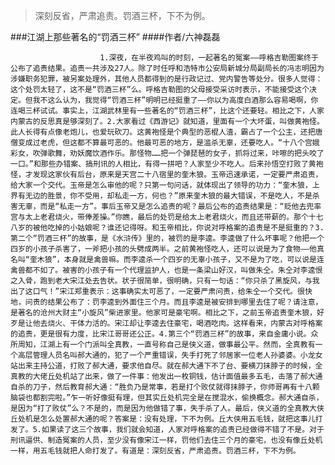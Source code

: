 > 深刻反省，严肃追责。罚酒三杯，下不为例。

###江湖上那些著名的“罚酒三杯”
####作者/六神磊磊

						1.深夜，在半夜鸡叫的时刻，一起著名的冤案——呼格吉勒图案终于公布了追责结果。追责一共涉及27人。除了时任呼和浩特市公安局新城分局副局长的冯志明因为涉嫌职务犯罪，被另案处理外，其他人员都得到的是行政记过、党内警告等处分。很多人觉得：这个处罚太轻了，这不是“罚酒三杯”么。呼格吉勒图的父母接受采访时表示，不能接受这个决定。但我不这么认为，我觉得“罚酒三杯”明明已经挺重了——你以为高度白酒那么容易喝啊，你连喝三杯试试。事实上，江湖武林里有一些著名的“罚酒三杯”，比这个还要轻。相比之下，人家内蒙古的反思真是够深刻了。2.大家看过《西游记》就知道，里面有一个大坏蛋，叫做黄袍怪。此人长得有点像老炮儿，也爱玩砍刀。这黄袍怪是个典型的恶棍人渣，霸占了一个公主，还把唐僧变成过老虎，但这都不算最可恶的。他最可恶的地方，是滥杀无辜，还要吃人。“十八个宫娥彩女，吹弹歌舞，劝妖魔饮酒作乐。那怪物……把一个弹琵琶的女子，抓将过来，咔嚓的把头咬了一口。”和那些办错案、搞刑讯的人相比，有得一拼吧？人家至少不吃人。后来孙悟空打败了黄袍怪，才发现这家伙有后台，原来是天宫二十八宿里的奎木狼。玉帝迅速承诺，一定要严肃追责，给大家一个交代。玉帝是怎么审他的呢？只第一句问话，就体现出了领导的功力：“奎木狼，上界有无边的胜景，你不受用，却私走一方，何也？”原来奎木狼的最大错误，不是吃人，不是杀害无辜，而是“私走一方”。事后玉帝又是怎么追责的呢？最后公布的追责结果是：“贬他去兜率宫与太上老君烧火，带俸差操。”你瞧，最后的处罚是给太上老君烧火，而且还带薪的。那个十七八岁的被他吃掉的小姑娘呢？谁还记得呀。和玉帝相比，你说对呼格案的追责是不是挺重的？3.第二个“罚酒三杯”的故事，是《水浒传》里的，被罚的是李逵。李逵做了什么坏事呢？他把一个四岁的小孩子杀害了，一斧把小孩的头劈成两半。之前黄袍怪吃人，还可以说是为了食物——他真名叫“奎木狼”，本身就是禽兽嘛。而李逵杀一个四岁的无辜小孩子，又不是为了吃，可以说是连禽兽都不如了。被害的小孩子有一个代理监护人，也是一条梁山好汉，叫做朱仝。朱仝对李逵恨之入骨，跑到老大宋江处去告状。状子很简单，很明确，只有一句话：“你只杀了黑旋风，与我出了这口气！”宋江郑重表示：这事确实太可恶了，一定要严肃问责，给朱仝一个交代。很快地，问责的结果公布了：罚李逵到外面住三个月。而且李逵是被安排到哪里去住了呢？请注意，是著名的沧州大财主“小旋风”柴进家里。他家可是豪宅啊。相比之下，之前玉帝追责奎木狼，好歹是让他去烧火、干体力活的。宋江却让李逵去住豪宅，喝酒吃肉。这样看来，内蒙古对呼格案的追责，更是很有力度，比宋江哥哥还公正。4.第三个“罚酒三杯”的故事，来自金庸小说。众所周知，江湖上有一个门派叫全真教，一直号称自己是侠义道，做事最公平。然而，全真教有一个高层管理人员名叫郝大通的，犯了一个严重错误，失手打死了邻居家一位老人孙婆婆。小龙女站出来主持公道，打败了郝大通，要求他自尽。就在郝大通下不了台、要横刀抹脖子的时候，全真教的大佬丘处机站了出来，做了一件事：他发出一枚铜钱，估计面值最多五毛，击落了郝大通自杀的刀子，然后教育郝大通：“胜负乃是常事，若是打个败仗就得抹脖子，你师哥再有十八颗脑袋也都割完啦。”乍一听好像挺有理，但其实丘处机完全是在搅混水，偷换概念。郝大通自杀，是因为“打了败仗”么？不是的，而是因为他做错了事，失手杀了人。最后，侠义道的全真教大侠丘处机是怎么处置郝大通的呢？答案是：没有处理，下不为例。丘大侠用五毛钱，就把这事儿打发了。5.如果读了这三个故事，我们就会知道，人家对呼格案的追责已经做得不错了不是。对于刑讯逼供、制造冤案的人员，至少没有像宋江一样，罚他们去住三个月的豪宅，也没有像丘处机一样，用五毛钱就把人命打发了。有道是：深刻反省，严肃追责。罚酒三杯，下不为例。			  		